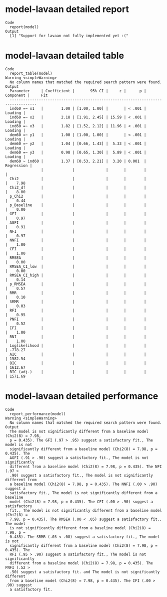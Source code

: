 # model-lavaan detailed report

    Code
      report(model)
    Output
      [1] "Support for lavaan not fully implemented yet :("

# model-lavaan detailed table

    Code
      report_table(model)
    Warning <simpleWarning>
      No column names that matched the required search pattern were found.
    Output
      Parameter     | Coefficient |       95% CI |     z |      p |  Component |     Fit
      ----------------------------------------------------------------------------------
      ind60 =~ x1   |        1.00 | [1.00, 1.00] |       | < .001 |    Loading |        
      ind60 =~ x2   |        2.18 | [1.91, 2.45] | 15.59 | < .001 |    Loading |        
      ind60 =~ x3   |        1.82 | [1.52, 2.12] | 11.96 | < .001 |    Loading |        
      dem60 =~ y1   |        1.00 | [1.00, 1.00] |       | < .001 |    Loading |        
      dem60 =~ y2   |        1.04 | [0.66, 1.43] |  5.33 | < .001 |    Loading |        
      dem60 =~ y3   |        0.98 | [0.65, 1.30] |  5.89 | < .001 |    Loading |        
      dem60 ~ ind60 |        1.37 | [0.53, 2.21] |  3.20 | 0.001  | Regression |        
                    |             |              |       |        |            |        
      Chi2          |             |              |       |        |            |    7.98
      Chi2_df       |             |              |       |        |            |    8.00
      p_Chi2        |             |              |       |        |            |    0.44
      p_Baseline    |             |              |       |        |            |    0.00
      GFI           |             |              |       |        |            |    0.97
      AGFI          |             |              |       |        |            |    0.91
      NFI           |             |              |       |        |            |    0.97
      NNFI          |             |              |       |        |            |    1.00
      CFI           |             |              |       |        |            |    1.00
      RMSEA         |             |              |       |        |            |    0.00
      RMSEA_CI_low  |             |              |       |        |            |    0.00
      RMSEA_CI_high |             |              |       |        |            |    0.14
      p_RMSEA       |             |              |       |        |            |    0.57
      RMR           |             |              |       |        |            |    0.10
      SRMR          |             |              |       |        |            |    0.03
      RFI           |             |              |       |        |            |    0.95
      PNFI          |             |              |       |        |            |    0.52
      IFI           |             |              |       |        |            |    1.00
      RNI           |             |              |       |        |            |    1.00
      Loglikelihood |             |              |       |        |            | -778.27
      AIC           |             |              |       |        |            | 1582.54
      BIC           |             |              |       |        |            | 1612.67
      BIC (adj.)    |             |              |       |        |            | 1571.69

# model-lavaan detailed performance

    Code
      report_performance(model)
    Warning <simpleWarning>
      No column names that matched the required search pattern were found.
    Output
      The model is not significantly different from a baseline model (Chi2(8) = 7.98,
      p = 0.435). The GFI (.97 > .95) suggest a satisfactory fit., The model is not
      significantly different from a baseline model (Chi2(8) = 7.98, p = 0.435). The
      AGFI (.91 > .90) suggest a satisfactory fit., The model is not significantly
      different from a baseline model (Chi2(8) = 7.98, p = 0.435). The NFI (.97 >
      .90) suggest a satisfactory fit., The model is not significantly different from
      a baseline model (Chi2(8) = 7.98, p = 0.435). The NNFI (.00 > .90) suggest a
      satisfactory fit., The model is not significantly different from a baseline
      model (Chi2(8) = 7.98, p = 0.435). The CFI (.00 > .90) suggest a satisfactory
      fit., The model is not significantly different from a baseline model (Chi2(8) =
      7.98, p = 0.435). The RMSEA (.00 < .05) suggest a satisfactory fit., The model
      is not significantly different from a baseline model (Chi2(8) = 7.98, p =
      0.435). The SRMR (.03 < .08) suggest a satisfactory fit., The model is not
      significantly different from a baseline model (Chi2(8) = 7.98, p = 0.435). The
      RFI (.95 > .90) suggest a satisfactory fit., The model is not significantly
      different from a baseline model (Chi2(8) = 7.98, p = 0.435). The PNFI (.52 >
      .50) suggest a satisfactory fit. and The model is not significantly different
      from a baseline model (Chi2(8) = 7.98, p = 0.435). The IFI (.00 > .90) suggest
      a satisfactory fit.

